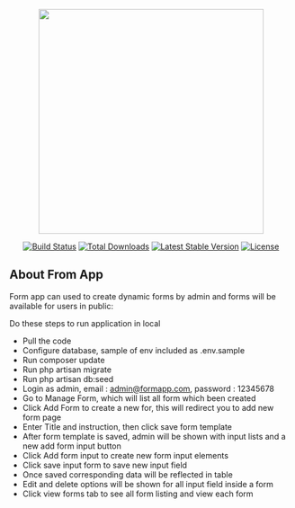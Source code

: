 <p align="center"><a href="https://laravel.com" target="_blank"><img src="https://raw.githubusercontent.com/laravel/art/master/logo-lockup/5%20SVG/2%20CMYK/1%20Full%20Color/laravel-logolockup-cmyk-red.svg" width="400"></a></p>

<p align="center">
<a href="https://travis-ci.org/laravel/framework"><img src="https://travis-ci.org/laravel/framework.svg" alt="Build Status"></a>
<a href="https://packagist.org/packages/laravel/framework"><img src="https://poser.pugx.org/laravel/framework/d/total.svg" alt="Total Downloads"></a>
<a href="https://packagist.org/packages/laravel/framework"><img src="https://poser.pugx.org/laravel/framework/v/stable.svg" alt="Latest Stable Version"></a>
<a href="https://packagist.org/packages/laravel/framework"><img src="https://poser.pugx.org/laravel/framework/license.svg" alt="License"></a>
</p>

## About From App

Form app can used to create dynamic forms by admin and forms will be available for users in public:

Do these steps to run application in local

- Pull the code
- Configure database, sample of env included as .env.sample
- Run composer update
- Run php artisan migrate
- Run php artisan db:seed
- Login as admin, email : admin@formapp.com, password : 12345678
- Go to Manage Form, which will list all form which been created
- Click Add Form to create a new for, this will redirect you to add new form page
- Enter Title and instruction, then click save form template
- After form template is saved, admin will be shown with input lists and a new add form input button
- Click Add form input to create new form input elements
- Click save input form to save new input field
- Once saved corresponding data will be reflected in table
- Edit and delete options will be shown for all input field inside a form
- Click view forms tab to see all form listing and view each form
